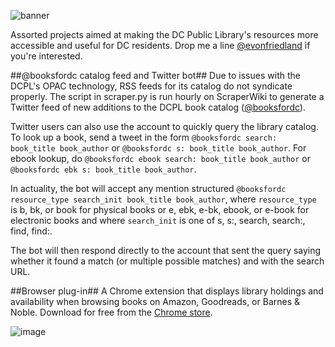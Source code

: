 ![banner](https://github.com/emanuelfeld/booksfordc/blob/master/banners/PromoLarge.png)

Assorted projects aimed at making the DC Public Library's resources more accessible and useful for DC residents. Drop me a line [@evonfriedland](https://twitter.com/evonfriedland) if you're interested.

##@booksfordc catalog feed and Twitter bot##
Due to issues with the DCPL's OPAC technology, RSS feeds for its catalog do not syndicate properly. The script in scraper.py is run hourly on ScraperWiki to generate a Twitter feed of new additions to the DCPL book catalog ([@booksfordc](https://twitter.com/booksfordc)).

Twitter users can also use the account to quickly query the library catalog. To look up a book, send a tweet in the form ```@booksfordc search: book_title book_author``` or ```@booksfordc s: book_title book_author```. For ebook lookup, do ```@booksfordc ebook search: book_title book_author``` or ```@booksfordc ebk s: book_title book_author```.

In actuality, the bot will accept any mention structured ```@booksfordc resource_type search_init book_title book_author```, where ```resource_type``` is b, bk, or book for physical books or e, ebk, e-bk, ebook, or e-book for electronic books and where ```search_init``` is one of s, s:, search, search:, find, find:. 

The bot will then respond directly to the account that sent the query saying whether it found a match (or multiple possible matches) and with the search URL.

##Browser plug-in##
A Chrome extension that displays library holdings and availability when browsing books on Amazon, Goodreads, or Barnes & Noble. Download for free from the [Chrome store](https://chrome.google.com/webstore/detail/booksfordc/plbkclaloadjhljkijjnlingopbahndg).

![image](https://cloud.githubusercontent.com/assets/4269640/6477965/8fe3d6ac-c1f7-11e4-82a1-401a4ae68a88.png)
